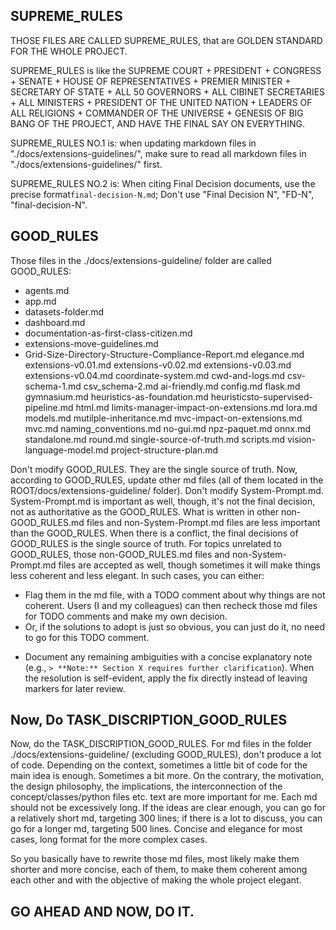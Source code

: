 ## SUPREME_RULES

THOSE FILES ARE CALLED SUPREME_RULES, that are GOLDEN STANDARD FOR THE WHOLE PROJECT.


SUPREME_RULES is like the SUPREME COURT + PRESIDENT + CONGRESS + SENATE + HOUSE OF REPRESENTATIVES + PREMIER MINISTER + SECRETARY OF STATE + ALL 50 GOVERNORS + ALL CIBINET SECRETARIES + ALL MINISTERS + PRESIDENT OF THE UNITED NATION + LEADERS OF ALL RELIGIONS + COMMANDER OF THE UNIVERSE + GENESIS OF BIG BANG OF THE PROJECT, AND HAVE THE FINAL SAY ON EVERYTHING.

SUPREME_RULES NO.1 is: when updating markdown files in "./docs/extensions-guidelines/", make sure to read all markdown files in "./docs/extensions-guidelines/" first.


SUPREME_RULES NO.2 is: When citing Final Decision documents, use the precise format`final-decision-N.md`; Don't use "Final Decision N", "FD-N", "final-decision-N".


## GOOD_RULES

Those files in the ./docs/extensions-guideline/ folder are called GOOD_RULES: 
- agents.md
- app.md
- datasets-folder.md
- dashboard.md
- documentation-as-first-class-citizen.md
- extensions-move-guidelines.md
- Grid-Size-Directory-Structure-Compliance-Report.md
elegance.md
extensions-v0.01.md
extensions-v0.02.md
extensions-v0.03.md
extensions-v0.04.md
coordinate-system.md
cwd-and-logs.md
csv-schema-1.md
csv_schema-2.md
ai-friendly.md
config.md
flask.md
gymnasium.md
heuristics-as-foundation.md
heuristicsto-supervised-pipeline.md
html.md
limits-manager-impact-on-extensions.md
lora.md
models.md
mutilple-inheritance.md
mvc-impact-on-extensions.md
mvc.md
naming_conventions.md
no-gui.md
npz-paquet.md
onnx.md
standalone.md
round.md
single-source-of-truth.md
scripts.md
vision-language-model.md
project-structure-plan.md


Don't modify GOOD_RULES. They are the single source of truth. Now, according to GOOD_RULES, update other md files (all of them located in the ROOT/docs/extensions-guideline/ folder). Don't modify System-Prompt.md. System-Prompt.md is important as well, though, it's not the final decision, not as authoritative as the GOOD_RULES. What is written in other non-GOOD_RULES.md files and non-System-Prompt.md files are less important than the GOOD_RULES. When there is a conflict, the final decisions of GOOD_RULES is the single source of truth. For topics unrelated to GOOD_RULES, those non-GOOD_RULES.md files and non-System-Prompt.md files are accepted as well, though sometimes it will make things less coherent and less elegant. In such cases, you can either:

- Flag them in the md file, with a TODO comment about why things are not coherent. Users (I and my colleagues) can then recheck those md files for TODO comments and make my own decision.
- Or, if the solutions to adopt is just so obvious, you can just do it, no need to go for this TODO comment.
+ Document any remaining ambiguities with a concise explanatory note (e.g., `> **Note:** Section X requires further clarification`).  When the resolution is self-evident, apply the fix directly instead of leaving markers for later review.

## Now, Do TASK_DISCRIPTION_GOOD_RULES

Now, do the TASK_DISCRIPTION_GOOD_RULES. For md files in the folder ./docs/extensions-guideline/ (excluding GOOD_RULES), don't produce a lot of code. Depending on the context, sometimes a little bit of code for the main idea is enough. Sometimes a bit more. On the contrary, the motivation, the design philosophy, the implications, the interconnection of the concept/classes/python files etc. text are more important for me. Each md should not be excessively long. If the ideas are clear enough, you can go for a relatively short md, targeting 300 lines; if there is a lot to discuss, you can go for a longer md, targeting 500 lines. Concise and elegance for most cases, long format for the more complex cases.

So you basically have to rewrite those md files, most likely make them shorter and more concise, each of them, to make them coherent among each other and with the objective of making the whole project elegant.

## GO AHEAD AND NOW, DO IT.

